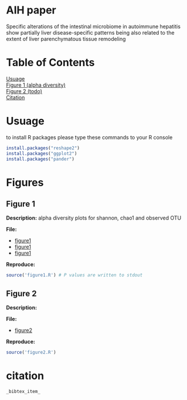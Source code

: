 # AIH paper

Specific alterations of the intestinal microbiome in autoimmune hepatitis show partially liver disease-specific patterns being also related to the extent of liver parenchymatous tissue remodeling

# Table of Contents  
[Usuage](#usuage)  
[Figure 1 (alpha diversity)](#figure-1)  
[Figure 2 (todo)](#figure-2)  
[Citation](#citation)

# Usuage

to install R packages please type these commands to your R console

```r
install.packages("reshape2")
install.packages("ggplot2")
install.packages("pander")
```

# Figures
## Figure 1
**Description:** 
alpha diversity plots for shannon, chao1 and observed OTU

**File:**
- [figure1](results/figure1/figure_1_index_observed.pdf)
- [figure1](results/figure1/figure_1_index_chao1.pdf)
- [figure1](results/figure1/figure_1_index_shannon.pdf)

**Reproduce:**

```r
source('figure1.R') # P values are written to stdout
```


## Figure 2
**Description:** 

**File:**
- [figure2](results/figure2/figure2.pdf)

**Reproduce:**

```r
source('figure2.R')
```

# citation

```
_bibtex_item_
```

